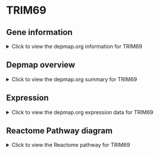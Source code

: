 <h1>TRIM69</h1>

<h2>Gene information</h2>
<details>
  <summary>Click to view the depmap.org information for TRIM69</summary>
  <p><a href="https://depmap.org/portal/gene/TRIM69?tab=about" target="_BLANK">Open page in a new tab...</a></p>
  <iframe src="https://depmap.org/portal/gene/TRIM69?tab=about" style="border:none;width:100%;height:800px"></iframe>
</details>

<h2>Depmap overview</h2>
<details>
  <summary>Click to view the depmap.org summary for TRIM69</summary>
  <p><a href="https://depmap.org/portal/gene/TRIM69?tab=overview" target="_BLANK">Open page in a new tab...</a></p>
  <iframe src="https://depmap.org/portal/gene/TRIM69?tab=overview" style="border:none;width:100%;height:800px"></iframe>
</details>

<h2>Expression</h2>
<details>
  <summary>Click to view the depmap.org expression data for TRIM69</summary>
  <p><a href="https://depmap.org/portal/gene/TRIM69?tab=characterization" target="_BLANK">Open page in a new tab...</a></p>
  <iframe src="https://depmap.org/portal/gene/TRIM69?tab=characterization" style="border:none;width:100%;height:800px"></iframe>
</details>



<h2>Reactome Pathway diagram</h2>
<details>
  <summary>Click to view the Reactome pathway for TRIM69</summary>
  <p><a href="https://reactome.org/PathwayBrowser/#/R-HSA-983168" target="_BLANK">Open page in a new tab...</a></p>
  <p>Antigen processing: Ubiquitination & Proteasome degradation</p>
<iframe src="https://reactome.org/PathwayBrowser/#/R-HSA-983168" style="border:none;width:100%;height:800px"></iframe>
</details>



